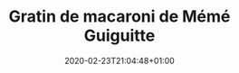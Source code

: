 ---
layout: recipe
date: 2020-02-23T21:04:48+01:00
draft: false    
title:  "Gratin de macaroni de Mémé Guiguitte" # The title of your awesome recipe
image: gratin-macroni.jpg # Name of image in recipe bundle
#imagecredit: https://placekitten.com/600/800 # URL to image source page, website, or creator
YouTubeID:  # The F2SYDXV1W1w part of https://www.youtube.com/watch?v=F2SYDXV1W1w
authorName: # Name of the recipe/article author
authorURL: # URL of their home website
sourceName: # Name of the source website
sourceURL: # Actual URL of the recipe itself
catégories: plat # The type of meal or course your recipe is about. For example: "dinner", "entree", or "dessert".
tags:
  - pâte
  - fat
  - favorite
yield:  5 euros
prepTime: 35 min
cookTime: 30 min

ingredients:
- 1 paquet de macaroni
- 1 pot de crème fraiche
- 1 paquet de gruyère
- 1 ou 2 barquettes de lardon
- Sel & poivre
- 4 biscottes, ou panure
directions:
- Préchauffez le four à 180°
- Faites cuire les macaroni dans de l'eau bouillante salée, jusqu'à ce qu'elles soient aldente
- Une fois cuite, essorez-les. 
- Faites revenir les lardons dans une poêle
- Dans un récipient mélanger les pâtes, la crème, les lardons et le gruyère. 
- Assaisonnez le tout avec du sel et du poivre. 
- Versez la préparation dans un plat à gratin. 
- Emmiettez les biscotte ou ajoutez la panure dessus. 
- Et enfournez le tout pendant 20min environ, jusqu'à le gratin soit doré, un peu grillé. 
- Et à table ! 
- Vous pouvez aussi ajouter des champignons (de paris, cèpes... ce que vous voulez) ! C'est un délice.
---